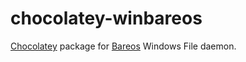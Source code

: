 chocolatey-winbareos
====================

[Chocolatey](http://chocolatey.org) package for [Bareos](http://www.bareos.org) Windows File daemon.
